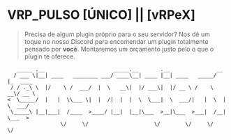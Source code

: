 # VRP_PULSO [**ÚNICO**] || [**vRPeX**]

> Precisa de algum plugin próprio para o seu servidor? Nos dê um toque no nosso Discord para encomendar um plugin totalmente pensado por **você**. Montaremos um orçamento justo pelo o que o plugin te oferece.

```
   _____ .__                      _____.__       .__               __          
  / ___ \|__| ____   ________ ___/ ____\__| ____ |__| ____   _____/  |_  ____  
 / / ._\ \  |/    \ /  ___/  |  \   __\|  |/ ___\|  |/ __ \ /    \   __\/ __ \ 
<  \_____/  |   |  \\___ \|  |  /|  |  |  \  \___|  \  ___/|   |  \  | \  ___/ 
 \_____\ |__|___|  /____  >____/ |__|  |__|\___  >__|\___  >___|  /__|  \___  >
                 \/     \/                     \/        \/     \/          \/ 
```
